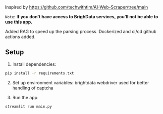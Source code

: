 Inspired by https://github.com/techwithtim/AI-Web-Scraper/tree/main

`Note`: **If you don't have access to BrighData services, you'll not be able to use this app.**

Added RAG to speed up the parsing process. Dockerized and ci/cd github actions added.

## Setup

1. Install dependencies:
```bash
pip install -r requirements.txt
```

2. Set up environment variables:
brightdata webdriver used for better handling of captcha

3. Run the app:
```bash
streamlit run main.py
```
